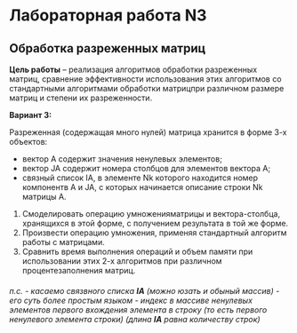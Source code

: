 # Лабораторная работа N3
## Обработка разреженных матриц

__Цель работы__ – реализация  алгоритмов  обработки  разреженных  матриц, сравнение эффективности  использования этих  алгоритмов  со стандартными  алгоритмами  обработки  матрицпри  различном  размере матриц и степени их разреженности.


__Вариант 3:__

Разреженная (содержащая много нулей) матрица хранится в форме 3-х объектов:
* вектор A содержит значения ненулевых элементов;
* вектор JA содержит номера столбцов для элементов вектора A;
* связный список IA, в элементе Nk которого находится номер компонентв A и JA, с которых начинается описание строки Nk матрицы A.

1.  Смоделировать  операцию умноженияматрицы  и  вектора-столбца, хранящихся в этой форме, с получением результата в той же форме.
2. Произвести операцию умножения, применяя стандартный алгоритм работы с матрицами.
3. Сравнить время выполнения операций и объем памяти при использовании этих 2-х алгоритмов при различном процентезаполнения матриц.


###### п.с. - касаемо связвного списка __IA__ (можно юзать и обыный массив) - его суть более простым языком - индекс в массиве ненулевых элементов первого вхождения элемента в строку (то есть первого ненулевого элемента строки) (длина __IA__  равна количеству строк)